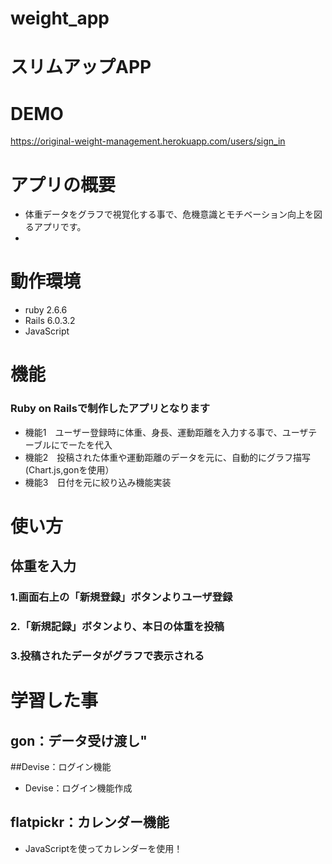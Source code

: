 # weight_app

# スリムアップAPP

 
# DEMO
 
https://original-weight-management.herokuapp.com/users/sign_in


# アプリの概要
- 体重データをグラフで視覚化する事で、危機意識とモチベーション向上を図るアプリです。
- 


 
# 動作環境
 
 
* ruby 2.6.6
* Rails 6.0.3.2
* JavaScript

# 機能
### Ruby on Railsで制作したアプリとなります

- 機能1　ユーザー登録時に体重、身長、運動距離を入力する事で、ユーザテーブルにでーたを代入
- 機能2　投稿された体重や運動距離のデータを元に、自動的にグラフ描写(Chart.js,gonを使用）
- 機能3　日付を元に絞り込み機能実装



 
# 使い方

## 体重を入力

### 1.画面右上の「新規登録」ボタンよりユーザ登録
### 2.「新規記録」ボタンより、本日の体重を投稿
### 3.投稿されたデータがグラフで表示される


 


 
# 学習した事

## gon：データ受け渡し"


##Devise：ログイン機能
- Devise：ログイン機能作成

## flatpickr：カレンダー機能
-  JavaScriptを使ってカレンダーを使用！


